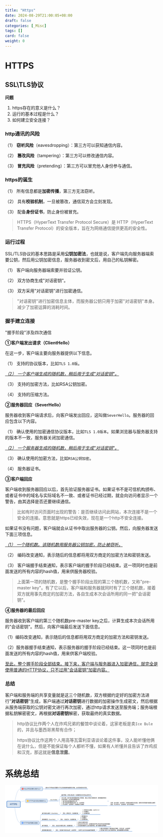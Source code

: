 ```yaml
---
title: "Https"
date: 2024-08-29T21:00:05+08:00
draft: false
categories: [_Misc]
tags: []
card: false
weight: 0
---
```


# HTTPS

## SSL\TLS协议

**问题**

1. https存在的意义是什么？
2. 运行的基本过程是什么？
3. 如何建立安全连接？

### http通讯的风险

（1） **窃听风险**（eavesdropping）：第三方可以获知通信内容。

（2） **篡改风险**（tampering）：第三方可以修改通信内容。

（3） **冒充风险**（pretending）：第三方可以冒充他人身份参与通信。

### https的诞生

（1） 所有信息都是**加密传播**，第三方无法窃听。

（2） 具有**校验机制**，一旦被篡改，通信双方会立刻发现。

（3） 配备**身份证书**，防止身份被冒充。

> HTTPS（HyperText Transfer Protocol Secure）是 HTTP（HyperText Transfer Protocol）的安全版本，旨在为网络通信提供更高的安全性。

### 运行过程

SSL/TLS协议的基本思路是采用**公钥加密法**，也就是说，客户端先向服务器端索要公钥，然后用公钥加密信息，服务器收到密文后，用自己的私钥解密。

（1） 客户端向服务器端索要并验证公钥。

（2） 双方协商生成"对话密钥"。

（3） 双方采用"对话密钥"进行加密通信。

> "对话密钥"进行加密信息主体，而服务器公钥只用于加密"对话密钥"本身。减少了加密运算的消耗时间。

### 握手建立连接

"握手阶段"涉及四次通信

**①客户端发出请求（ClientHello）**

在这一步，客户端主要向服务器提供以下信息。

（1） 支持的协议版本，比如`TLS 1.0版`。

<u>*（2） 一个客户端生成的随机数，稍后用于生成"对话密钥"。*</u>

（3） 支持的加密方法，比如RSA公钥加密。

（4） 支持的压缩方法。

**②服务器回应（SeverHello）**

服务器收到客户端请求后，向客户端发出回应，这叫做`SeverHello`。服务器的回应包含以下内容。

（1） 确认使用的加密通信协议版本，比如`TLS 1.0版本`。如果浏览器与服务器支持的版本不一致，服务器关闭加密通信。

<u>*（2） 一个服务器生成的随机数，稍后用于生成"对话密钥"。*</u>

（3） 确认使用的加密方法，比如`RSA公钥加密`。

（4） 服务器证书。

**③客户端回应**

客户端收到服务器回应以后，首先验证服务器证书。如果证书不是可信机构颁布、或者证书中的域名与实际域名不一致、或者证书已经过期，就会向访问者显示一个警告，由其选择是否还要继续通信。

> 比如有时访问页面时出现的警告：是否继续访问此网站，本次连接不是一个安全的连接。意思就是https已经失效，现在是一个http不安全连接。

如果证书没有问题，客户端就会从证书中取出服务器的公钥。然后，向服务器发送下面三项信息。

<u>*（1） 一个随机数。该随机数用服务器公钥加密，防止被窃听。*</u>

（2） 编码改变通知，表示随后的信息都将用双方商定的加密方法和密钥发送。

（3） 客户端握手结束通知，表示客户端的握手阶段已经结束。这一项同时也是前面发送的所有内容的hash值，用来供服务器校验。

> 上面第一项的随机数，是整个握手阶段出现的第三个随机数，又称"pre-master key"。有了它以后，客户端和服务器就同时有了三个随机数，接着双方就用事先商定的加密方法，各自生成本次会话所用的同一把"会话密钥"。

**④服务器的最后回应**

服务器收到客户端的第三个随机数pre-master key之后，计算生成本次会话所用的"会话密钥"。然后，向客户端最后发送下面信息。

（1）编码改变通知，表示随后的信息都将用双方商定的加密方法和密钥发送。

（2）服务器握手结束通知，表示服务器的握手阶段已经结束。这一项同时也是前面发送的所有内容的hash值，用来供客户端校验。

<u>至此，整个握手阶段全部结束。接下来，客户端与服务器进入加密通信，就完全是使用普通的HTTP协议，只不过用"会话密钥"加密内容。</u>

### 总结

客户端和服务端的共享变量就是这三个随机数，双方根据约定好的加密方法进行"**对话密钥**"生成，客户端通过**对话密钥**进行数据的加密操作生成密文，然后根据从服务端获取的公钥对密文进行再次加密，通过http请求发送至服务端；服务端根据私钥解密密文，再根据**对话密钥**解密，获取最终的真实数据。

> http协议比作两个人在炸鸡兄弟的餐馆中谈论着，这家老板是卖`Ice Bule`的，并且与墨西哥黑帮有合作；
>
> https协议比作这两个人用高等瓦雷利亚语谈论着这件事，没人能听懂他俩在说什么，但是不能保证每个人都听不懂，如果有人听懂并且告诉了炸鸡叔和汉克，那这就是**信息泄露**。

# 系统总结

![HTTPS](index.assets/HTTPS.png)

































